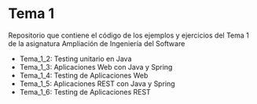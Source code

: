 # Tema 1

Repositorio que contiene el código de los ejemplos y ejercicios del Tema 1 de la asignatura Ampliación de Ingeniería del Software

- Tema_1_2: Testing unitario en Java
- Tema_1_3: Aplicaciones Web con Java y Spring
- Tema_1_4: Testing de Aplicaciones Web
- Tema_1_5: Aplicaciones REST con Java y Spring
- Tema_1_6: Testing de Aplicaciones REST